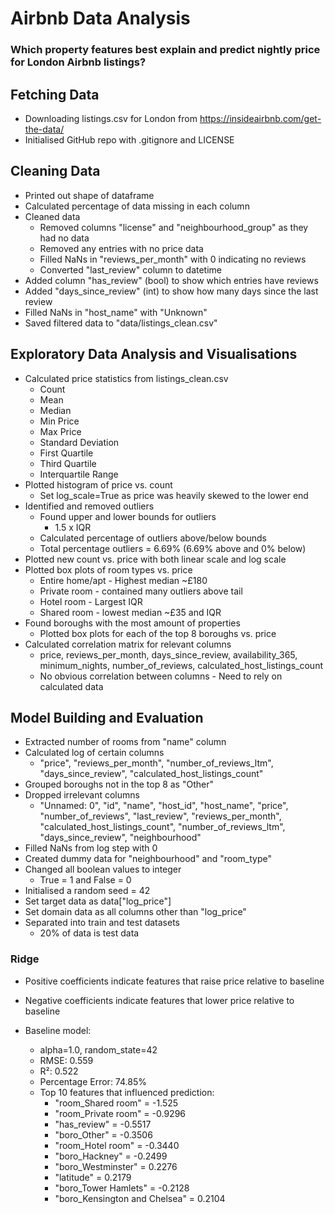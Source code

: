 # Airbnb Data Analysis

### Which property features best explain and predict nightly price for London Airbnb listings?

## Fetching Data

- Downloading listings.csv for London from https://insideairbnb.com/get-the-data/
- Initialised GitHub repo with .gitignore and LICENSE

## Cleaning Data

- Printed out shape of dataframe
- Calculated percentage of data missing in each column
- Cleaned data
  - Removed columns "license" and "neighbourhood_group" as they had no data
  - Removed any entries with no price data
  - Filled NaNs in "reviews_per_month" with 0 indicating no reviews
  - Converted "last_review" column to datetime
- Added column "has_review" (bool) to show which entries have reviews
- Added "days_since_review" (int) to show how many days since the last review
- Filled NaNs in "host_name" with "Unknown"
- Saved filtered data to "data/listings_clean.csv"

## Exploratory Data Analysis and Visualisations

- Calculated price statistics from listings_clean.csv
  - Count
  - Mean
  - Median
  - Min Price
  - Max Price
  - Standard Deviation
  - First Quartile
  - Third Quartile
  - Interquartile Range
- Plotted histogram of price vs. count
  - Set log_scale=True as price was heavily skewed to the lower end
- Identified and removed outliers
  - Found upper and lower bounds for outliers
    - 1.5 x IQR
  - Calculated percentage of outliers above/below bounds
  - Total percentage outliers = 6.69% (6.69% above and 0% below)
- Plotted new count vs. price with both linear scale and log scale
- Plotted box plots of room types vs. price
  - Entire home/apt - Highest median ~£180
  - Private room - contained many outliers above tail
  - Hotel room - Largest IQR
  - Shared room - lowest median ~£35 and IQR
- Found boroughs with the most amount of properties
  - Plotted box plots for each of the top 8 boroughs vs. price
- Calculated correlation matrix for relevant columns
  - price, reviews_per_month, days_since_review, availability_365, minimum_nights, number_of_reviews, calculated_host_listings_count
  - No obvious correlation between columns - Need to rely on calculated data

## Model Building and Evaluation

- Extracted number of rooms from "name" column
- Calculated log of certain columns
  - "price", "reviews_per_month", "number_of_reviews_ltm", "days_since_review", "calculated_host_listings_count"
- Grouped boroughs not in the top 8 as "Other"
- Dropped irrelevant columns
  - "Unnamed: 0", "id", "name", "host_id", "host_name", "price", "number_of_reviews", "last_review", "reviews_per_month", "calculated_host_listings_count", "number_of_reviews_ltm", "days_since_review", "neighbourhood"
- Filled NaNs from log step with 0
- Created dummy data for "neighbourhood" and "room_type"
- Changed all boolean values to integer
  - True = 1 and False = 0
- Initialised a random seed = 42
- Set target data as data["log_price"]
- Set domain data as all columns other than "log_price"
- Separated into train and test datasets
  - 20% of data is test data

### Ridge

- Positive coefficients indicate features that raise price relative to baseline
- Negative coefficients indicate features that lower price relative to baseline

- Baseline model:
  - alpha=1.0, random_state=42
  - RMSE: 0.559
  - R²: 0.522
  - Percentage Error: 74.85%
  - Top 10 features that influenced prediction:
    - "room_Shared room" = -1.525
    - "room_Private room" = -0.9296
    - "has_review" = -0.5517
    - "boro_Other" = -0.3506
    - "room_Hotel room" = -0.3440
    - "boro_Hackney" = -0.2499
    - "boro_Westminster" = 0.2276
    - "latitude" = 0.2179
    - "boro_Tower Hamlets" = -0.2128
    - "boro_Kensington and Chelsea" = 0.2104
